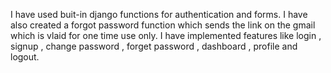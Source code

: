 I have used buit-in django functions for authentication and forms.
I have also created a forgot password function which sends the link on the gmail which is vlaid for one time use only.
I have implemented features like login , signup , change password , forget password , dashboard , profile and logout.

